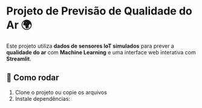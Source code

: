# Projeto de Previsão de Qualidade do Ar 🌍

Este projeto utiliza **dados de sensores IoT simulados** para prever a **qualidade do ar** com **Machine Learning** e uma interface web interativa com **Streamlit**.

## 🚀 Como rodar
1. Clone o projeto ou copie os arquivos
2. Instale dependências:
